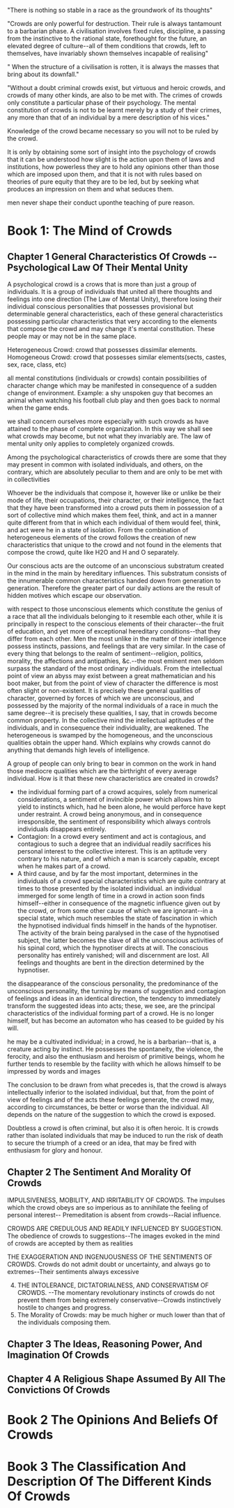 "There is nothing so stable in a race as the groundwork of its thoughts"

"Crowds are only powerful for destruction.  Their rule is always tantamount to a barbarian phase.  A civilisation involves fixed rules, discipline, a passing from the instinctive to the rational state, forethought for the future, an elevated degree of culture--all of them conditions that crowds, left to themselves, have invariably shown themselves incapable of realising"

" When the structure of a civilisation is rotten, it is always the masses that bring about its downfall."

"Without a doubt
criminal crowds exist, but virtuous and heroic crowds, and crowds
of many other kinds, are also to be met with.  The crimes of
crowds only constitute a particular phase of their psychology.
The mental constitution of crowds is not to be learnt merely by a
study of their crimes, any more than that of an individual by a
mere description of his vices."

Knowledge of the crowd became necessary so you will not to be ruled by the crowd.

It is only by obtaining some sort of insight into the psychology
of crowds that it can be understood how slight is the action upon
them of laws and institutions, how powerless they are to hold any
opinions other than those which are imposed upon them, and that
it is not with rules based on theories of pure equity that they
are to be led, but by seeking what produces an impression on them
and what seduces them.

men never shape their conduct uponthe teaching of pure reason.


# Book 1: The Mind of Crowds

## Chapter 1 General Characteristics Of Crowds -- Psychological Law Of Their Mental Unity

A psychological crowd is a crows that is more than just a group of individuals. It is a group of individuals that united all there thoughts and feelings into one direction (The Law of Mental Unity), therefore losing their individual conscious personalities that possesses provisional but determinable general characteristics, each of these general characteristics possessing particular characteristics that very according to the elements that compose the crowd and may change it's mental constitution. These people may or may not be in the same place.

Heterogeneous Crowd: crowd that possesses dissimilar elements.
Homogeneous Crowd: crowd that possesses similar elements(sects, castes, sex, race, class, etc)

all mental constitutions (individuals or crowds) contain possibilities of character change which
may be manifested in consequence of a sudden change of environment. Example: a shy unspoken guy that becomes an animal when watching his football club play and then goes back to normal when the game ends.

we shall concern ourselves more especially with such crowds as have attained to the phase of complete organization.  In this way we shall see what crowds may become, but not what they invariably are. The law of mental unity only applies to completely organized crowds.

Among the psychological characteristics of crowds there are some that they may present in common with isolated individuals, and others, on the contrary, which are absolutely peculiar to them and are only to be met with in collectivities

Whoever be the individuals that compose it, however like or unlike be their mode of life, their occupations, their character, or their intelligence, the fact that they have been transformed into a crowd puts them in possession of a sort of collective mind which makes them feel, think, and act in a manner quite different from that in which each individual of them would feel, think, and act were he in a state of isolation. From the combination of heterogeneous elements of the crowd follows the creation of new characteristics that unique to the crowd and not found in the elements that compose the crowd, quite like H2O and H and O separately.

Our conscious acts are the outcome of an unconscious substratum created in the mind in the main by hereditary influences.  This substratum consists of the innumerable common characteristics handed down from generation to generation. Therefore the greater part of our daily actions are the result of hidden motives which escape our observation.

with respect to those unconscious elements which constitute the genius of a race that all the individuals belonging to it resemble each other, while it is principally in respect to the conscious elements of their character--the fruit of education, and yet more of exceptional hereditary conditions--that they differ from each other. Men the most unlike in the matter of their intelligence possess instincts, passions, and feelings that are very similar.
In the case of
every thing that belongs to the realm of sentiment--religion,
politics, morality, the affections and antipathies, &c.--the most
eminent men seldom surpass the standard of the most ordinary
individuals.  From the intellectual point of view an abyss may
exist between a great mathematician and his boot maker, but from
the point of view of character the difference is most often
slight or non-existent.
It is precisely these general qualities of character, governed by
forces of which we are unconscious, and possessed by the majority
of the normal individuals of a race in much the same degree--it
is precisely these qualities, I say, that in crowds become common
property. In the collective mind the intellectual aptitudes of
the individuals, and in consequence their individuality, are
weakened.  The heterogeneous is swamped by the homogeneous, and
the unconscious qualities obtain the upper hand. Which explains why crowds cannot do anything that demands high levels of intelligence. 

A group of people can only bring to bear in common on the work in hand those mediocre qualities which are the birthright of every average individual. How is it that these new characteristics are created in crowds?
- the individual forming part of a crowd acquires, solely from numerical considerations, a sentiment of invincible power which allows him to yield to instincts which, had he been alone, he would perforce have kept under restraint. A crowd being anonymous, and in consequence irresponsible, the sentiment of responsibility which always controls individuals disappears entirely.
- Contagion: In a crowd every sentiment and act is contagious, and contagious to such a degree that an individual readily sacrifices his personal interest to the collective interest.  This is an aptitude very contrary to his nature, and of which a man is scarcely capable, except when he makes part of a crowd.
- A third cause, and by far the most important, determines in the individuals of a crowd special characteristics which are quite contrary at times to those presented by the isolated individual. an individual immerged for some length of time in a crowd in action soon finds himself--either in consequence of the magnetic influence given out by the crowd, or from some other cause of which we are ignorant--in a special state, which much resembles the state of fascination in which the hypnotised individual finds himself in the hands of the hypnotiser.  The activity of the brain being paralysed in the case of the hypnotised subject, the latter becomes the slave of all the unconscious activities of his spinal cord, which the hypnotiser directs at will.  The conscious personality has entirely vanished; will and discernment are lost. All feelings and thoughts are bent in the direction determined by the hypnotiser.

the disappearance of the conscious
personality, the predominance of the unconscious personality, the
turning by means of suggestion and contagion of feelings and 
ideas in an identical direction, the tendency to immediately
transform the suggested ideas into acts; these, we see, are the
principal characteristics of the individual forming part of a
crowd.  He is no longer himself, but has become an automaton who
has ceased to be guided by his will.

he may be a cultivated individual; in a crowd, he is a barbarian--that is, a creature acting by instinct. He possesses the spontaneity, the violence, the ferocity, and also the enthusiasm and heroism of primitive beings, whom he further tends to resemble by the facility with which he allows himself to be impressed by words and images

The conclusion to be drawn from what precedes is, that the crowd
is always intellectually inferior to the isolated individual, but
that, from the point of view of feelings and of the acts these
feelings generate, the crowd may, according to circumstances, be
better or worse than the individual. All depends on the nature of the suggestion to which the crowd is exposed.

Doubtless a
crowd is often criminal, but also it is often heroic.  It is
crowds rather than isolated individuals that may be induced to
run the risk of death to secure the triumph of a creed or an
idea, that may be fired with enthusiasm for glory and honour.


## Chapter 2 The Sentiment And Morality Of Crowds

IMPULSIVENESS, MOBILITY, AND IRRITABILITY OF CROWDS. The impulses which the crowd obeys are so imperious as to annihilate the feeling of personal interest-- Premeditation is absent from crowds--Racial influence.

CROWDS ARE CREDULOUS AND READILY INFLUENCED BY
SUGGESTION.  The obedience of crowds to suggestions--The images
evoked in the mind of crowds are accepted by them as
realities

THE EXAGGERATION AND INGENUOUSNESS OF THE SENTIMENTS OF
CROWDS.  Crowds do not admit doubt or uncertainty, and always go
to extremes--Their sentiments always excessive

4.  THE INTOLERANCE, DICTATORIALNESS, AND CONSERVATISM OF CROWDS. --The momentary revolutionary instincts of crowds do not prevent them from being extremely conservative--Crowds instinctively hostile to changes and progress.
5. The Morality of Crowds: may be much higher or much lower than that of the individuals composing them.

## Chapter 3 The Ideas, Reasoning Power, And Imagination Of Crowds

## Chapter 4 A Religious Shape Assumed By All The Convictions Of Crowds

# Book 2 The Opinions And Beliefs Of Crowds



# Book 3 The Classification And Description Of The Different Kinds Of Crowds

